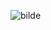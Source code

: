 ![bilde](https://esk8-news-objects.s3.dualstack.us-east-1.amazonaws.com/uploads/original/3X/3/1/31aa3cbdc1cdfbca8672d8865842536d4367c14a.jpeg)
